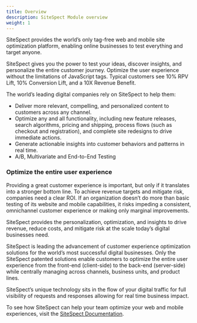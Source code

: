 ```yaml
---
title: Overview
description: SiteSpect Module overview
weight: 1
---
```


SiteSpect provides the world’s only tag-free web and mobile site optimization platform, enabling online businesses to test everything and target anyone.

SiteSpect gives you the power to test your ideas, discover insights, and personalize the entire customer journey. Optimize the user experience without the limitations of JavaScript tags. Typical customers see 10% RPV Lift, 10% Conversion Lift, and a 10X Revenue Benefit.

The world’s leading digital companies rely on SiteSpect to help them:

- Deliver more relevant, compelling, and personalized content to customers across any channel.
- Optimize any and all functionality, including new feature releases, search algorithms, pricing and shipping, process flows (such as checkout and registration), and complete site redesigns to drive immediate actions.
- Generate actionable insights into customer behaviors and patterns in real time.
- A/B, Multivariate and End-to-End Testing


### Optimize the entire user experience

Providing a great customer experience is important, but only if it translates into a stronger bottom line. To achieve revenue targets and mitigate risk, companies need a clear ROI. If an organization doesn’t do more than basic testing of its website and mobile capabilities, it risks impeding a consistent, omnichannel customer experience or making only marginal improvements.

SiteSpect provides the personalization, optimization, and insights to drive revenue, reduce costs, and mitigate risk at the scale today’s digital businesses need.

SiteSpect is leading the advancement of customer experience optimization solutions for the world’s most successful digital businesses. Only the SiteSpect patented solutions enable customers to optimize the entire user experience from the front-end (client-side) to the back-end (server-side) while centrally managing across channels, business units, and product lines.

SiteSpect’s unique technology sits in the flow of your digital traffic for full visibility of requests and responses allowing for real time business impact.

To see how SiteSpect can help your team optimize your web and mobile experiences, visit the [SiteSpect Documentation](https://www.sitespect.com/our-resources).